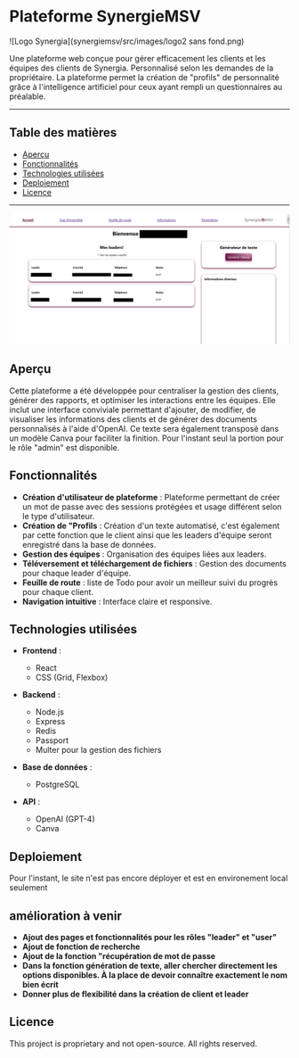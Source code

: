 # Plateforme SynergieMSV
![Logo Synergia](synergiemsv/src/images/logo2 sans fond.png)


Une plateforme web conçue pour gérer efficacement les clients et les équipes des clients de Synergia. Personnalisé selon les demandes de la propriétaire. La plateforme permet la création de "profils" de personnalité grâce à l'intelligence artificiel pour ceux ayant rempli un questionnaires au préalable. 

---

## Table des matières

- [Aperçu](#aperçu)
- [Fonctionnalités](#fonctionnalités)
- [Technologies utilisées](#technologies-utilisées)
- [Deploiement](#Deploiement)
- [Licence](#licence)

---
![exemple accueil](synergiemsv/src/images/exemple_accueil.png)


## Aperçu

Cette plateforme a été développée pour centraliser la gestion des clients, générer des rapports, et optimiser les interactions entre les équipes. Elle inclut une interface conviviale permettant d'ajouter, de modifier, de visualiser les informations des clients et de générer des documents personnalisés à l'aide d'OpenAI. Ce texte sera également transposé dans un modèle Canva pour faciliter la finition. Pour l'instant seul la portion pour le rôle "admin" est disponible.

## Fonctionnalités

- **Création d'utilisateur de plateforme** : Plateforme permettant de créer un mot de passe avec des sessions protégées et usage différent selon le type d'utilisateur.
- **Création de "Profils** : Création d'un texte automatisé, c'est également par cette fonction que le client ainsi que les leaders d'équipe seront enregistré dans la base de données.
- **Gestion des équipes** : Organisation des équipes liées aux leaders.
- **Téléversement et téléchargement de fichiers** : Gestion des documents pour chaque leader d'équipe.
- **Feuille de route** : liste de Todo pour avoir un meilleur suivi du progrès pour chaque client.
- **Navigation intuitive** : Interface claire et responsive.

## Technologies utilisées

- **Frontend** :
  - React
  - CSS (Grid, Flexbox)

- **Backend** :
  - Node.js
  - Express
  - Redis
  - Passport
  - Multer pour la gestion des fichiers

- **Base de données** :
  - PostgreSQL

- **API** :
  - OpenAI (GPT-4)
  - Canva

## Deploiement

Pour l'instant, le site n'est pas encore déployer et est en environement local seulement

## amélioration à venir

- **Ajout des pages et fonctionnalités pour les rôles "leader" et "user"**
- **Ajout de fonction de recherche**
- **Ajout de la fonction "récupération de mot de passe**
- **Dans la fonction génération de texte, aller chercher directement les options disponibles. À la place de devoir connaître exactement le nom bien écrit**
- **Donner plus de flexibilité dans la création de client et leader**


## Licence

This project is proprietary and not open-source. All rights reserved.
